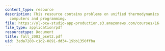 ```yaml
---
content_type: resource
description: This resource contains problems on unified thermodynamics and unified
  computers and programming.
file: https://ol-ocw-studio-app-production.s3.amazonaws.com/courses/16-01-unified-engineering-i-ii-iii-iv-fall-2005-spring-2006/3eda7280c1d20891dd3419bb1350ffba_fall_2003_pset2.pdf
file_type: application/pdf
resourcetype: Document
title: fall_2003_pset2.pdf
uid: 3eda7280-c1d2-0891-dd34-19bb1350ffba
---
```

